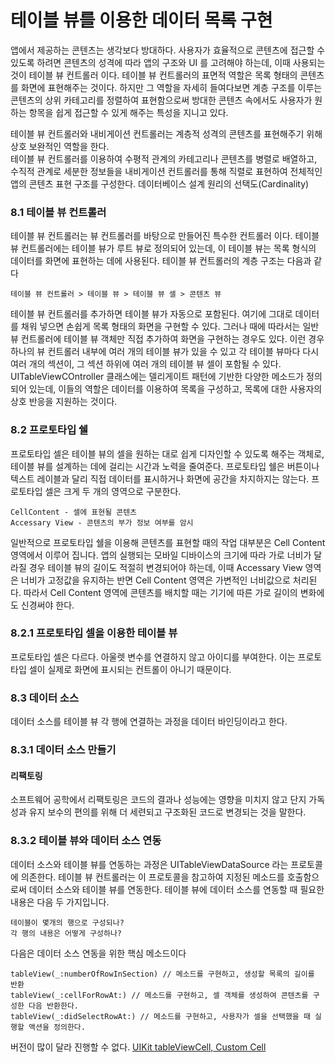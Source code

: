 # 테이블 뷰를 이용한 데이터 목록 구현

앱에서 제공하는 콘텐츠는 생각보다 방대하다. 사용자가 효율적으로 콘텐츠에 접근할 수 있도록 하려면 콘텐츠의 성격에 따라 앱의 구조와 UI 를 고려해야 하는데, 이때 사용되는 것이 테이블 뷰 컨트롤러 이다. 테이블 뷰 컨트롤러의 표면적 역할은 목록 형태의 콘텐츠를 화면에 표현해주는 것이다. 하지만 그 역할을 자세히 들여다보면 계층 구조를 이루는 콘텐츠의 상위 카테고리를 정렬하여 표현함으로써 방대한 콘텐츠 속에서도 사용자가 원하는 항목을 쉽게 접근할 수 있게 해주는 특성을 지니고 있다.

테이블 뷰 컨트롤러와 내비게이션 컨트롤러는 계층적 성격의 콘텐츠를 표현해주기 위해 상호 보완적인 역할을 한다.   
테이블 뷰 컨트롤러를 이용하여 수평적 관계의 카테고리나 콘텐츠를 병렬로 배열하고, 수직적 관계로 세분한 정보들을 내비게이션 컨트롤러를 통해 직렬로 표현하여 전체적인 앱의 콘텐츠 표현 구조를 구성한다. 데이터베이스 설계 원리의 선택도(Cardinality)

### 8.1 테이블 뷰 컨트롤러

테이블 뷰 컨트롤러는 뷰 컨트롤러를 바탕으로 만들어진 특수한 컨트롤러 이다. 테이블 뷰 컨트롤러에는 테이블 뷰가 루트 뷰로 정의되어 있는데, 이 테이블 뷰는 목록 형식의 데이터를 화면에 표현하는 데에 사용된다. 테이블 뷰 컨트롤러의 계층 구조는 다음과 같다

    테이블 뷰 컨트롤러 > 테이블 뷰 > 테이블 뷰 셀 > 콘텐츠 뷰 
    
테이블 뷰 컨트롤러를 추가하면 테이블 뷰가 자동으로 포함된다. 여기에 그대로 데이터를 채워 넣으면 손쉽게 목록 형태의 화면을 구현할 수 있다. 그러나 때에 따라서는 일반 뷰 컨트롤러에 테이블 뷰 객체만 직접 추가하여 화면을 구현하는 경우도 있다. 이런 경우 하나의 뷰 컨트롤러 내부에 여러 개의 테이블 뷰가 있을 수 있고 각 테이블 뷰마다 다시 여러 개의 섹션이, 그 섹션 하위에 여러 개의 테이블 뷰 셀이 포함될 수 있다. UITableViewCOntroller 클래스에는 델리게이트 패턴에 기반한 다양한 메소드가 정의되어 있는데, 이들의 역할은 데이터를 이용하여 목록을 구성하고, 목록에 대한 사용자의 상호 반응을 지원하는 것이다.

### 8.2 프로토타입 쉘

프로토타입 셀은 테이블 뷰의 셀을 원하는 대로 쉽게 디자인할 수 있도록 해주는 객체로, 테이블 뷰를 설계하는 데에 걸리는 시간과 노력을 줄여준다. 프로토타입 쉘은 버튼이나 텍스트 레이블과 달리 직접 데이터를 표시하거나 화면에 공간을 차지하지는 않는다. 프로토타입 셀은 크게 두 개의 영역으로 구분한다.

    CellContent - 셀에 표현될 콘텐츠
    Accessary View - 콘텐츠의 부가 정보 여부를 암시
    
일반적으로 프로토타입 쉘을 이용해 콘텐츠를 표현할 때의 작업 대부분은 Cell Content 영역에서 이루어 집니다. 앱의 실행되는 모바일 디바이스의 크기에 따라 가로 너비가 달라질 경우 테이블 뷰의 길이도 적절히 변경되어야 하는데, 이때 Accessary View 영역은 너비가 고정값을 유지하는 반면 Cell Content 영역은 가변적인 너비값으로 처리된다. 따라서 Cell Content 영역에 콘텐츠를 배치할 때는 기기에 따른 가로 길이의 변화에도 신경써야 한다.

### 8.2.1 프로토타입 셀을 이용한 테이블 뷰

프로토타입 셀은 다르다. 아울렛 변수를 연결하지 않고 아이디를 부여한다. 이는 프로토타입 셀이 실제로 화면에 표시되는 컨트롤이 아니기 때문이다. 

### 8.3 데이터 소스

데이터 소스를 테이블 뷰 각 행에 연결하는 과정을 데이터 바인딩이라고 한다.

### 8.3.1 데이터 소스 만들기

#### 리팩토링

소프트웨어 공학에서 리팩토링은 코드의 결과나 성능에는 영향을 미치지 않고 단지 가독성과 유지 보수의 편의를 위해 더 세련되고 구조화된 코드로 변경되는 것을 말한다. 

### 8.3.2 테이블 뷰와 데이터 소스 연동

데이터 소스와 테이블 뷰를 연동하는 과정은 UITableViewDataSource 라는 프로토콜에 의존한다. 테이블 뷰 컨트롤러는 이 프로토콜을 참고하여 지정된 메소드를 호출함으로써 데이터 소스와 테이블 뷰를 연동한다. 테이블 뷰에 데이터 소스를 연동할 때 필요한 내용은 다음 두 가지입니다.

    테이블이 몇개의 행으로 구성되나?
    각 행의 내용은 어떻게 구성하나?
    
다음은 데이터 소스 연동을 위한 핵심 메소드이다

    tableView(_:numberOfRowInSection) // 메소드를 구현하고, 생성할 목록의 길이를 반환
    tableView(_:cellForRowAt:) // 메소드를 구현하고, 셀 객체를 생성하여 콘텐츠를 구성한 다음 반환한다.
    tableView(_:didSelectRowAt:) // 메소드를 구현하고, 사용자가 셀을 선택했을 때 실행할 액션을 정의한다.

버전이 많이 달라 진행할 수 없다. [UIKit tableViewCell, Custom Cell](https://www.youtube.com/watch?v=bXHinfFMkFw)
